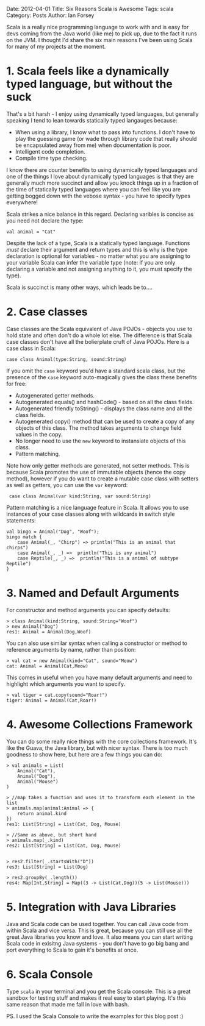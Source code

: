 Date: 2012-04-01
Title: Six Reasons Scala is Awesome
Tags: scala
Category: Posts
Author: Ian Forsey

Scala is a really nice programming language to work with and is easy for devs coming from the Java world (like me) to pick up, due to the fact it runs on the JVM. I thought I'd share the six main reasons I've been using Scala for many of my projects at the moment.

# 1. Scala feels like a dynamically typed language, but without the suck

That's a bit harsh - I enjoy using dynamically typed languages, but generally speaking I tend to lean towards statically typed langauges because:

 * When using a library, I know what to pass into functions. I don't have to play the guessing game (or wade through library code that really should be encapsulated away from me) when documentation is poor.
 * Intelligent code completion.
 * Compile time type checking.

I know there are counter benefits to using dynamically typed languages and one of the things I love about dynamically typed languages is that they are generally much more succinct and allow you knock things up in a fraction of the time of statically typed languages where you can feel like you are getting bogged down with the vebose syntax - you have to specify types everywhere!

Scala strikes a nice balance in this regard. Declaring varibles is concise as you need not declare the type:

    val animal = "Cat"
    
Despite the lack of a type, Scala is a statically typed language. Functions _must_ declare their argument and return types and this is why is the type declaration is optional for variables - no matter what you are assigning to your variable Scala can infer the variable type (note: if you are only declaring a variable and not assigning anything to it, you must specify the type).

Scala is succinct is many other ways, which leads be to....

# 2. Case classes

Case classes are the Scala equivalent of Java POJOs - objects you use to hold state and often don't do a whole lot else. The difference is that Scala case classes don't have all the bolierplate cruft of Java POJOs. Here is a case class in Scala:

    case class Animal(type:String, sound:String)

If you omit the `case` keyword you'd have a standard scala class, but the presence of the `case` keyword auto-magically gives the class these benefits for free:

 * Autogenerated getter methods.
 * Autogenerated equals() and hashCode() - based on all the class fields.
 * Autogenerated friendly toString() - displays the class name and all the class fields.
 * Autogenerated copy() method that can be used to create a copy of any objects of this class. The method takes arguments to change field values in the copy.
 * No longer need to use the `new` keyword to instansiate objects of this class.
 * Pattern matching.

Note how only getter methods are generated, not setter methods. This is because Scala promotes the use of immutable objects (hence the copy method), however if you do want to create a mutable case class with setters as well as getters, you can use the `var` keyword:

     case class Animal(var kind:String, var sound:String)

Pattern matching is a nice language feature in Scala. It allows you to use instances of your case classes along with wildcards in switch style statements:

    val bingo = Animal("Dog", "Woof");
    bingo match {
        case Animal(_, "Chirp") => println("This is an animal that chirps")
        case Animal(_, _) =>  println("This is any animal")
        case Reptile(_, _) =>  println("This is a animal of subtype Reptile")
    }

# 3. Named and Default Arguments

For constructor and method arguments you can specify defaults:

    > class Animal(kind:String, sound:String="Woof")
    > new Animal("Dog")
    res1: Animal = Animal(Dog,Woof)

You can also use similar syntax when calling a constructor or method to reference arguments by name, rather than position:

    > val cat = new Animal(kind="Cat", sound="Meow")
    cat: Animal = Animal(Cat,Meow)


This comes in useful when you have many default arguments and need to highlight which arguments you want to specify.

    > val tiger = cat.copy(sound="Roar!")
    tiger: Animal = Animal(Cat,Roar!)

# 4. Awesome Collections Framework

You can do some really nice things with the core collections framework. It's like the Guava, the Java library, but with nicer syntax. There is too much goodness to show here, but here are a few things you can do:

    > val animals = List(
        Animal("Cat"),
        Animal("Dog"),
        Animal("Mouse")
    )

    > //map takes a function and uses it to transform each element in the list
    > animals.map(animal:Animal => {
        return animal.kind
    })
    res1: List[String] = List(Cat, Dog, Mouse)

    > //Same as above, but short hand
    > animals.map(_.kind)
    res2: List[String] = List(Cat, Dog, Mouse)


    > res2.filter(_.startsWith("D"))
    res3: List[String] = List(Dog)

    > res2.groupBy(_.length())
    res4: Map[Int,String] = Map((3 -> List(Cat,Dog))(5 -> List(Mouse)))

# 5. Integration with Java Libraries

Java and Scala code can be used together. You can call Java code from within Scala and vice versa. This is great, because you can still use all the great Java libraries you know and love. It also means you can start writing Scala code in exisitng Java systems - you don't have to go big bang and port everything to Scala to gain it's benefits at once.

# 6. Scala Console

Type `scala` in your terminal and you get the Scala console. This is a great sandbox for testing stuff and makes it real easy to start playing. It's this same reason that made me fall in love with bash. 

PS. I used the Scala Console to write the examples for this blog post :)
